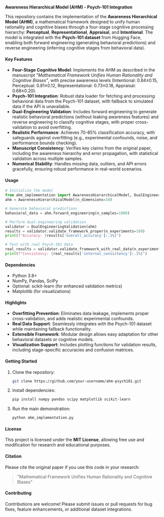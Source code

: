 

**Awareness Hierarchical Model (AHM) - Psych-101 Integration**

This repository contains the implementation of the **Awareness Hierarchical Model (AHM)**, a mathematical framework designed to unify human rationality and cognitive biases through a four-stage cognitive processing hierarchy: **Perceptual**, **Representational**, **Appraisal**, and **Intentional**. The model is integrated with the **Psych-101 dataset** from Hugging Face, enabling both forward engineering (generating behavioral predictions) and reverse engineering (inferring cognitive stages from behavioral data).

#### Key Features
- **Four-Stage Cognitive Model**: Implements the AHM as described in the manuscript *"Mathematical Framework Unifies Human Rationality and Cognitive Biases"*, with precise awareness levels (Intentional: 0.84±0.15, Perceptual: 0.81±0.12, Representational: 0.73±0.18, Appraisal: 0.68±0.20).
- **Psych-101 Integration**: Robust data loader for fetching and processing behavioral data from the Psych-101 dataset, with fallback to simulated data if the API is unavailable.
- **Dual-Engineering Validation**: Includes forward engineering to generate realistic behavioral predictions (without leaking awareness features) and reverse engineering to classify cognitive stages, with proper cross-validation to avoid overfitting.
- **Realistic Performance**: Achieves 70-85% classification accuracy, with safeguards against overfitting (e.g., experimental confounds, noise, and performance bounds checking).
- **Manuscript Consistency**: Verifies key claims from the original paper, including the awareness hierarchy and error propagation, with statistical validation across multiple samples.
- **Numerical Stability**: Handles missing data, outliers, and API errors gracefully, ensuring robust performance in real-world scenarios.

#### Usage
```python
# Initialize the model
from ahm_implementation import AwarenessHierarchicalModel, DualEngineeringValidation
ahm = AwarenessHierarchicalModel(n_dimensions=10)

# Generate behavioral predictions
behavioral_data = ahm.forward_engineering(n_samples=1000)

# Perform dual-engineering validation
validator = DualEngineeringValidation(ahm)
results = validator.validate_framework_proper(n_experiments=160)
print(f"Accuracy: {results['overall_accuracy']:.1%}")

# Test with real Psych-101 data
real_results = validator.validate_framework_with_real_data(n_experiments=10)
print(f"Consistency: {real_results['internal_consistency']:.1%}")
```

#### Dependencies
- Python 3.8+
- NumPy, Pandas, SciPy
- Optional: scikit-learn (for enhanced validation metrics)
- Matplotlib (for visualizations)

#### Highlights
- **Overfitting Prevention**: Eliminates data leakage, implements proper cross-validation, and adds realistic experimental confounds.
- **Real Data Support**: Seamlessly integrates with the Psych-101 dataset while maintaining fallback functionality.
- **Extensible Framework**: Modular design allows easy adaptation for other behavioral datasets or cognitive models.
- **Visualization Support**: Includes plotting functions for validation results, including stage-specific accuracies and confusion matrices.

#### Getting Started
1. Clone the repository:
   ```bash
   git clone https://github.com/your-username/ahm-psych101.git
   ```
2. Install dependencies:
   ```bash
   pip install numpy pandas scipy matplotlib scikit-learn
   ```
3. Run the main demonstration:
   ```bash
   python ahm_implementation.py
   ```

#### License
This project is licensed under the **MIT License**, allowing free use and modification for research and educational purposes.

#### Citation
Please cite the original paper if you use this code in your research:
> "Mathematical Framework Unifies Human Rationality and Cognitive Biases"

#### Contributing
Contributions are welcome! Please submit issues or pull requests for bug fixes, feature enhancements, or additional dataset integrations.
